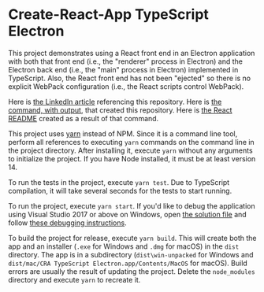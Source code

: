 # Create-React-App TypeScript Electron

This project demonstrates using a React front end in an Electron application with both that front end (i.e., the "renderer" process
in Electron) and the Electron back end (i.e., the "main" process in Electron) implemented in TypeScript.  Also, the React front end
has not been "ejected" so there is no explicit WebPack configuration (i.e., the React scripts control WebPack).

Here is [the LinkedIn article](https://www.linkedin.com/pulse/notes-create-react-app-using-typescript-electron-chris-idzerda/)
referencing this repository.  Here is [the command, with output](README.txt), that created this repository.  Here is [the React
README](React.md) created as a result of that command.

This project uses [yarn](https://yarnpkg.com) instead of NPM.  Since it is a command line tool, perform all references to executing
`yarn` commands on the command line in the project directory.  After installing it, execute `yarn` without any arguments to
initialize the project.  If you have Node installed, it must be at least version 14.

To run the tests in the project, execute `yarn test`.  Due to TypeScript compilation, it will take several seconds for the tests to
start running.

To run the project, execute `yarn start`.  If you'd like to debug the application using Visual Studio 2017 or above on Windows,
open [the solution file](cra-typescript-electron.sln) and follow [these debugging instructions](DEBUG.md).

To build the project for release, execute `yarn build`.  This will create both the app and an installer (`.exe` for Windows and
`.dmg` for macOS) in the `dist` directory.  The app is in a subdirectory (`dist\win-unpacked` for Windows and `dist/mac/CRA
TypeScript Electron.app/Contents/MacOS` for macOS).  Build errors are usually the result of updating the project.  Delete the
`node_modules` directory and execute `yarn` to recreate it.
